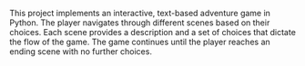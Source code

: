 This project implements an interactive, text-based adventure game in Python. The player navigates through different scenes based on their choices. Each scene provides a description and a set of choices that dictate the flow of the game. The game continues until the player reaches an ending scene with no further choices.
